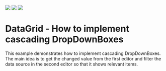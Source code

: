 <!-- default badges list -->
![](https://img.shields.io/endpoint?url=https://codecentral.devexpress.com/api/v1/VersionRange/281603184/20.1.6%2B)
[![](https://img.shields.io/badge/Open_in_DevExpress_Support_Center-FF7200?style=flat-square&logo=DevExpress&logoColor=white)](https://supportcenter.devexpress.com/ticket/details/T916405)
[![](https://img.shields.io/badge/📖_How_to_use_DevExpress_Examples-e9f6fc?style=flat-square)](https://docs.devexpress.com/GeneralInformation/403183)
<!-- default badges end -->
# DataGrid - How to implement cascading DropDownBoxes

This example demonstrates how to implement cascading DropDownBoxes. The main idea is to get the changed value from the first editor and filter the data source in the second editor so that it shows relevant items.

 

